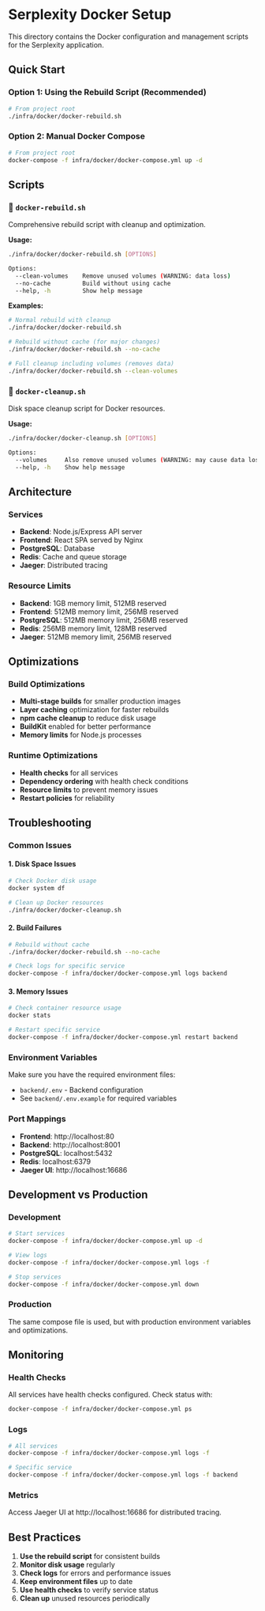 # Serplexity Docker Setup

This directory contains the Docker configuration and management scripts for the Serplexity application.

## Quick Start

### Option 1: Using the Rebuild Script (Recommended)
```bash
# From project root
./infra/docker/docker-rebuild.sh
```

### Option 2: Manual Docker Compose
```bash
# From project root
docker-compose -f infra/docker/docker-compose.yml up -d
```

## Scripts

### 🚀 `docker-rebuild.sh`
Comprehensive rebuild script with cleanup and optimization.

**Usage:**
```bash
./infra/docker/docker-rebuild.sh [OPTIONS]

Options:
  --clean-volumes    Remove unused volumes (WARNING: data loss)
  --no-cache         Build without using cache
  --help, -h         Show help message
```

**Examples:**
```bash
# Normal rebuild with cleanup
./infra/docker/docker-rebuild.sh

# Rebuild without cache (for major changes)
./infra/docker/docker-rebuild.sh --no-cache

# Full cleanup including volumes (removes data)
./infra/docker/docker-rebuild.sh --clean-volumes
```

### 🧹 `docker-cleanup.sh`
Disk space cleanup script for Docker resources.

**Usage:**
```bash
./infra/docker/docker-cleanup.sh [OPTIONS]

Options:
  --volumes     Also remove unused volumes (WARNING: may cause data loss)
  --help, -h    Show help message
```

## Architecture

### Services
- **Backend**: Node.js/Express API server
- **Frontend**: React SPA served by Nginx
- **PostgreSQL**: Database
- **Redis**: Cache and queue storage
- **Jaeger**: Distributed tracing

### Resource Limits
- **Backend**: 1GB memory limit, 512MB reserved
- **Frontend**: 512MB memory limit, 256MB reserved
- **PostgreSQL**: 512MB memory limit, 256MB reserved
- **Redis**: 256MB memory limit, 128MB reserved
- **Jaeger**: 512MB memory limit, 256MB reserved

## Optimizations

### Build Optimizations
- **Multi-stage builds** for smaller production images
- **Layer caching** optimization for faster rebuilds
- **npm cache cleanup** to reduce disk usage
- **BuildKit** enabled for better performance
- **Memory limits** for Node.js processes

### Runtime Optimizations
- **Health checks** for all services
- **Dependency ordering** with health check conditions
- **Resource limits** to prevent memory issues
- **Restart policies** for reliability

## Troubleshooting

### Common Issues

#### 1. Disk Space Issues
```bash
# Check Docker disk usage
docker system df

# Clean up Docker resources
./infra/docker/docker-cleanup.sh
```

#### 2. Build Failures
```bash
# Rebuild without cache
./infra/docker/docker-rebuild.sh --no-cache

# Check logs for specific service
docker-compose -f infra/docker/docker-compose.yml logs backend
```

#### 3. Memory Issues
```bash
# Check container resource usage
docker stats

# Restart specific service
docker-compose -f infra/docker/docker-compose.yml restart backend
```

### Environment Variables
Make sure you have the required environment files:
- `backend/.env` - Backend configuration
- See `backend/.env.example` for required variables

### Port Mappings
- **Frontend**: http://localhost:80
- **Backend**: http://localhost:8001
- **PostgreSQL**: localhost:5432
- **Redis**: localhost:6379
- **Jaeger UI**: http://localhost:16686

## Development vs Production

### Development
```bash
# Start services
docker-compose -f infra/docker/docker-compose.yml up -d

# View logs
docker-compose -f infra/docker/docker-compose.yml logs -f

# Stop services
docker-compose -f infra/docker/docker-compose.yml down
```

### Production
The same compose file is used, but with production environment variables and optimizations.

## Monitoring

### Health Checks
All services have health checks configured. Check status with:
```bash
docker-compose -f infra/docker/docker-compose.yml ps
```

### Logs
```bash
# All services
docker-compose -f infra/docker/docker-compose.yml logs -f

# Specific service
docker-compose -f infra/docker/docker-compose.yml logs -f backend
```

### Metrics
Access Jaeger UI at http://localhost:16686 for distributed tracing.

## Best Practices

1. **Use the rebuild script** for consistent builds
2. **Monitor disk usage** regularly
3. **Check logs** for errors and performance issues
4. **Keep environment files** up to date
5. **Use health checks** to verify service status
6. **Clean up** unused resources periodically 